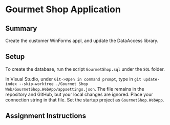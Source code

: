 # Gourmet Shop Application
## Summary
Create the customer WinForms appl, and update the DataAccess library. 

## Setup
To create the database, run the script `GourmetShop.sql` under the `SQL` folder. 

In Visual Studio, under `Git->Open in command prompt`, type in `git update-index --skip-worktree ./Gourmet Shop Web/GourmetShop.WebApp/appsettings.json`.  The file remains in the repository and GitHub, but your local changes are ignored. Place your connection string in that file. Set the startup project as `GourmetShop.WebApp`.

## Assignment Instructions